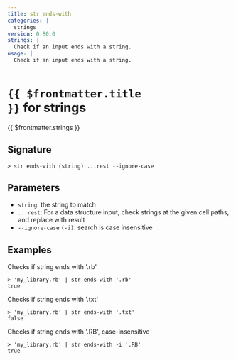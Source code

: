 ```yaml
---
title: str ends-with
categories: |
  strings
version: 0.80.0
strings: |
  Check if an input ends with a string.
usage: |
  Check if an input ends with a string.
---
```


# <code>{{ $frontmatter.title }}</code> for strings

<div class='command-title'>{{ $frontmatter.strings }}</div>

## Signature

```> str ends-with (string) ...rest --ignore-case```

## Parameters

 -  `string`: the string to match
 -  `...rest`: For a data structure input, check strings at the given cell paths, and replace with result
 -  `--ignore-case` `(-i)`: search is case insensitive

## Examples

Checks if string ends with '.rb'
```shell
> 'my_library.rb' | str ends-with '.rb'
true
```

Checks if string ends with '.txt'
```shell
> 'my_library.rb' | str ends-with '.txt'
false
```

Checks if string ends with '.RB', case-insensitive
```shell
> 'my_library.rb' | str ends-with -i '.RB'
true
```
